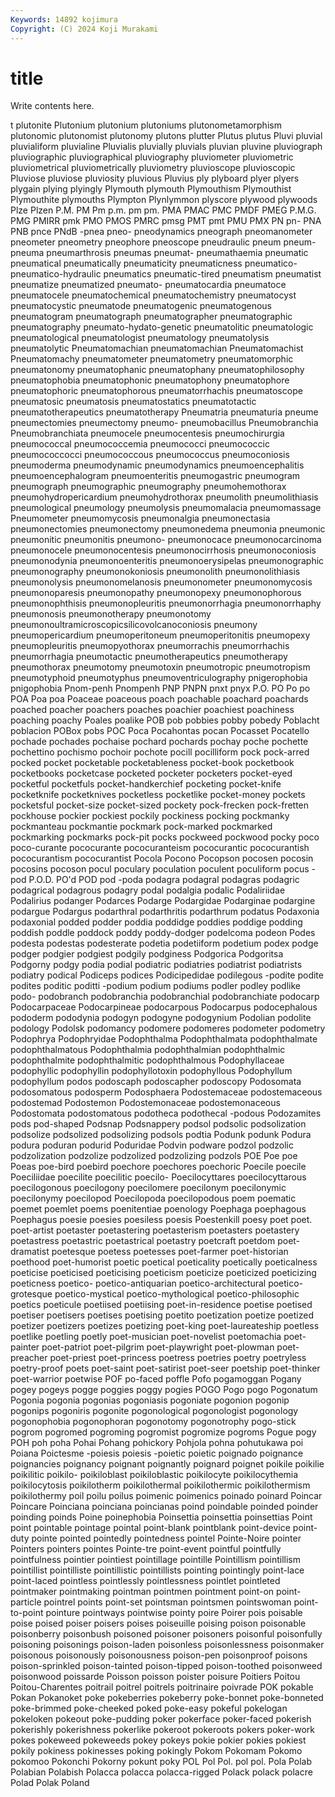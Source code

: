 ```yaml
---
Keywords: 14892 kojimura
Copyright: (C) 2024 Koji Murakami
---
```


# title

Write contents here.



t plutonite Plutonium plutonium plutoniums plutonometamorphism plutonomic plutonomist
plutonomy plutons plutter Plutus plutus Pluvi pluvial pluvialiform pluvialine Pluvialis
pluvially pluvials pluvian pluvine pluviograph pluviographic pluviographical pluviography pluviometer pluviometric
pluviometrical pluviometrically pluviometry pluvioscope pluvioscopic Pluviose pluviose pluviosity pluvious Pluvius
ply plyboard plyer plyers plygain plying plyingly Plymouth plymouth Plymouthism
Plymouthist Plymouthite plymouths Plympton Plynlymmon plyscore plywood plywoods Plze Plzen
P.M. PM Pm p.m. pm pm. PMA PMAC PMC PMDF
PMEG P.M.G. PMG PMIRR pmk PMO PMOS PMRC pmsg PMT
pmt PMU PMX PN pn- PNA PNB pnce PNdB -pnea
pneo- pneodynamics pneograph pneomanometer pneometer pneometry pneophore pneoscope pneudraulic pneum
pneum- pneuma pneumarthrosis pneumas pneumat- pneumathaemia pneumatic pneumatical pneumatically pneumaticity
pneumaticness pneumatico- pneumatico-hydraulic pneumatics pneumatic-tired pneumatism pneumatist pneumatize pneumatized pneumato-
pneumatocardia pneumatoce pneumatocele pneumatochemical pneumatochemistry pneumatocyst pneumatocystic pneumatode pneumatogenic pneumatogenous
pneumatogram pneumatograph pneumatographer pneumatographic pneumatography pneumato-hydato-genetic pneumatolitic pneumatologic pneumatological pneumatologist
pneumatology pneumatolysis pneumatolytic Pneumatomachian pneumatomachian Pneumatomachist Pneumatomachy pneumatometer pneumatometry pneumatomorphic
pneumatonomy pneumatophanic pneumatophany pneumatophilosophy pneumatophobia pneumatophonic pneumatophony pneumatophore pneumatophoric pneumatophorous
pneumatorrhachis pneumatoscope pneumatosic pneumatosis pneumatostatics pneumatotactic pneumatotherapeutics pneumatotherapy Pneumatria pneumaturia
pneume pneumectomies pneumectomy pneumo- pneumobacillus Pneumobranchia Pneumobranchiata pneumocele pneumocentesis pneumochirurgia
pneumococcal pneumococcemia pneumococci pneumococcic pneumococcocci pneumococcous pneumococcus pneumoconiosis pneumoderma pneumodynamic
pneumodynamics pneumoencephalitis pneumoencephalogram pneumoenteritis pneumogastric pneumogram pneumograph pneumographic pneumography pneumohemothorax
pneumohydropericardium pneumohydrothorax pneumolith pneumolithiasis pneumological pneumology pneumolysis pneumomalacia pneumomassage Pneumometer
pneumomycosis pneumonalgia pneumonectasia pneumonectomies pneumonectomy pneumonedema pneumonia pneumonic pneumonitic pneumonitis
pneumono- pneumonocace pneumonocarcinoma pneumonocele pneumonocentesis pneumonocirrhosis pneumonoconiosis pneumonodynia pneumonoenteritis pneumonoerysipelas
pneumonographic pneumonography pneumonokoniosis pneumonolith pneumonolithiasis pneumonolysis pneumonomelanosis pneumonometer pneumonomycosis pneumonoparesis
pneumonopathy pneumonopexy pneumonophorous pneumonophthisis pneumonopleuritis pneumonorrhagia pneumonorrhaphy pneumonosis pneumonotherapy pneumonotomy
pneumonoultramicroscopicsilicovolcanoconiosis pneumony pneumopericardium pneumoperitoneum pneumoperitonitis pneumopexy pneumopleuritis pneumopyothorax pneumorrachis pneumorrhachis
pneumorrhagia pneumotactic pneumotherapeutics pneumotherapy pneumothorax pneumotomy pneumotoxin pneumotropic pneumotropism pneumotyphoid
pneumotyphus pneumoventriculography pnigerophobia pnigophobia Pnom-penh Pnompenh PNP PNPN pnxt pnyx
P.O. PO Po po POA Poa poa Poaceae poaceous poach
poachable poachard poachards poached poacher poachers poaches poachier poachiest poachiness
poaching poachy Poales poalike POB pob pobbies pobby pobedy Poblacht
poblacion POBox pobs POC Poca Pocahontas pocan Pocasset Pocatello pochade
pochades pochaise pochard pochards pochay poche pochette pochettino pochismo pochoir
pochote pocill pocilliform pock pock-arred pocked pocket pocketable pocketableness pocket-book
pocketbook pocketbooks pocketcase pocketed pocketer pocketers pocket-eyed pocketful pocketfuls pocket-handkerchief
pocketing pocket-knife pocketknife pocketknives pocketless pocketlike pocket-money pockets pocketsful pocket-size
pocket-sized pockety pock-frecken pock-fretten pockhouse pockier pockiest pockily pockiness pocking
pockmanky pockmanteau pockmantie pockmark pock-marked pockmarked pockmarking pockmarks pock-pit pocks
pockweed pockwood pocky poco poco-curante pococurante pococuranteism pococurantic pococurantish pococurantism
pococurantist Pocola Pocono Pocopson pocosen pocosin pocosins pocoson pocul poculary
poculation poculent poculiform pocus -pod P.O.D. PO'd POD pod -poda
podagra podagral podagras podagric podagrical podagrous podagry podal podalgia podalic
Podaliriidae Podalirius podanger Podarces Podarge Podargidae Podarginae podargine podargue Podargus
podarthral podarthritis podarthrum podatus Podaxonia podaxonial podded podder poddia poddidge
poddies poddige podding poddish poddle poddock poddy poddy-dodger podelcoma podeon
Podes podesta podestas podesterate podetia podetiiform podetium podex podge podger
podgier podgiest podgily podginess Podgorica Podgoritsa Podgorny podgy podia podial
podiatric podiatries podiatrist podiatrists podiatry podical Podiceps podices Podicipedidae podilegous
-podite podite podites poditic poditti -podium podium podiums podler podley
podlike podo- podobranch podobranchia podobranchial podobranchiate podocarp Podocarpaceae Podocarpineae podocarpous
Podocarpus podocephalous pododerm pododynia podogyn podogyne podogynium Podolian podolite podology
Podolsk podomancy podomere podomeres podometer podometry Podophrya Podophryidae Podophthalma Podophthalmata
podophthalmate podophthalmatous Podophthalmia podophthalmian podophthalmic podophthalmite podophthalmitic podophthalmous Podophyllaceae podophyllic
podophyllin podophyllotoxin podophyllous Podophyllum podophyllum podos podoscaph podoscapher podoscopy Podosomata
podosomatous podosperm Podosphaera Podostemaceae podostemaceous podostemad Podostemon Podostemonaceae podostemonaceous Podostomata
podostomatous podotheca podothecal -podous Podozamites pods pod-shaped Podsnap Podsnappery podsol
podsolic podsolization podsolize podsolized podsolizing podsols podtia Podunk podunk Podura
podura poduran podurid Poduridae Podvin podware podzol podzolic podzolization podzolize
podzolized podzolizing podzols POE Poe poe Poeas poe-bird poebird poechore
poechores poechoric Poecile poecile Poeciliidae poecilite poecilitic poecilo- Poecilocyttares poecilocyttarous
poecilogonous poecilogony poecilomere poecilonym poecilonymic poecilonymy poecilopod Poecilopoda poecilopodous poem
poematic poemet poemlet poems poenitentiae poenology Poephaga poephagous Poephagus poesie
poesies poesiless poesis Poestenkill poesy poet poet. poet-artist poetaster poetastering
poetasterism poetasters poetastery poetastress poetastric poetastrical poetastry poetcraft poetdom poet-dramatist
poetesque poetess poetesses poet-farmer poet-historian poethood poet-humorist poetic poetical poeticality
poetically poeticalness poeticise poeticised poeticising poeticism poeticize poeticized poeticizing poeticness
poetico- poetico-antiquarian poetico-architectural poetico-grotesque poetico-mystical poetico-mythological poetico-philosophic poetics poeticule poetiised
poetiising poet-in-residence poetise poetised poetiser poetisers poetises poetising poetito poetization
poetize poetized poetizer poetizers poetizes poetizing poet-king poet-laureateship poetless poetlike
poetling poetly poet-musician poet-novelist poetomachia poet-painter poet-patriot poet-pilgrim poet-playwright poet-plowman
poet-preacher poet-priest poet-princess poetress poetries poetry poetryless poetry-proof poets poet-saint
poet-satirist poet-seer poetship poet-thinker poet-warrior poetwise POF po-faced poffle Pofo
pogamoggan Pogany pogey pogeys pogge poggies poggy pogies POGO Pogo
pogo Pogonatum Pogonia pogonia pogonias pogoniasis pogoniate pogonion pogonip pogonips
pogoniris pogonite pogonological pogonologist pogonology pogonophobia pogonophoran pogonotomy pogonotrophy pogo-stick
pogrom pogromed pogroming pogromist pogromize pogroms Pogue pogy POH poh
poha Pohai Pohang pohickory Pohjola pohna pohutukawa poi Poiana Poictesme
-poiesis poiesis -poietic poietic poignado poignance poignancies poignancy poignant poignantly
poignard poignet poikile poikilie poikilitic poikilo- poikiloblast poikiloblastic poikilocyte poikilocythemia
poikilocytosis poikilotherm poikilothermal poikilothermic poikilothermism poikilothermy poil poilu poilus poimenic
poimenics poinado poinard Poincar Poincare Poinciana poinciana poincianas poind poindable
poinded poinder poinding poinds Poine poinephobia Poinsettia poinsettia poinsettias Point
point pointable pointage pointal point-blank pointblank point-device point-duty pointe pointed
pointedly pointedness pointel Pointe-Noire pointer Pointers pointers pointes Pointe-tre point-event
pointful pointfully pointfulness pointier pointiest pointillage pointille Pointillism pointillism pointillist
pointilliste pointillistic pointillists pointing pointingly point-lace point-laced pointless pointlessly pointlessness
pointlet pointleted pointmaker pointmaking pointman pointmen pointment point-on point-particle pointrel
points point-set pointsman pointsmen pointswoman point-to-point pointure pointways pointwise pointy
poire Poirer pois poisable poise poised poiser poisers poises poiseuille
poising poison poisonable poisonberry poisonbush poisoned poisoner poisoners poisonful poisonfully
poisoning poisonings poison-laden poisonless poisonlessness poisonmaker poisonous poisonously poisonousness poison-pen
poisonproof poisons poison-sprinkled poison-tainted poison-tipped poison-toothed poisonweed poisonwood poissarde Poisson
poisson poister poisure Poitiers Poitou Poitou-Charentes poitrail poitrel poitrels poitrinaire
poivrade POK pokable Pokan Pokanoket poke pokeberries pokeberry poke-bonnet poke-bonneted
poke-brimmed poke-cheeked poked poke-easy pokeful pokelogan pokeloken pokeout poke-pudding poker
pokerface poker-faced pokerish pokerishly pokerishness pokerlike pokeroot pokeroots pokers poker-work
pokes pokeweed pokeweeds pokey pokeys pokie pokier pokies pokiest pokily
pokiness pokinesses poking pokingly Pokom Pokomam Pokomo pokomoo Pokonchi Pokorny
pokunt poky POL Pol Pol. pol pol. Pola Polab Polabian
Polabish Polacca polacca polacca-rigged Polack polack polacre Polad Polak Poland
